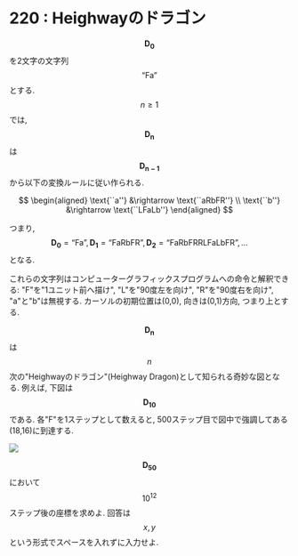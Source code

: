 # 220 : Heighwayのドラゴン

$$\bm{D_{0}}$$ を2文字の文字列$$\text{``Fa''}$$とする. $$n \geq 1$$ では, $$\bm{D_{n}}$$ は $$\bm{D_{n-1}}$$ から以下の変換ルールに従い作られる.

$$
\begin{aligned}
\text{``a''} &\rightarrow \text{``aRbFR''} \\
\text{``b''} &\rightarrow \text{``LFaLb''}
\end{aligned}
$$

つまり, $$\bm{D_{0}}=\text{``Fa''}, \bm{D_{1}} = \text{``FaRbFR''}, \bm{D_{2}} = \text{``FaRbFRRLFaLbFR''}, \dots$$ となる.

これらの文字列はコンピューターグラフィックスプログラムへの命令と解釈できる: "F"を"1ユニット前へ描け", "L"を"90度左を向け", "R"を"90度右を向け", "a"と"b"は無視する. カーソルの初期位置は\(0,0\), 向きは\(0,1\)方向, つまり上とする.

$$\bm{D_{n}}$$ は $$n$$次の"Heighwayのドラゴン"\(Heighway Dragon\)として知られる奇妙な図となる. 例えば, 下図は $$\bm{D_{10}}$$ である. 各"F"を1ステップとして数えると, 500ステップ目で図中で強調してある\(18,16\)に到達する.

![](https://projecteuler.net/project/images/p220.gif)

$$\bm{D_{50}}$$ において $$10^{12}$$ ステップ後の座標を求めよ. 回答は $$x,y$$ という形式でスペースを入れずに入力せよ.

